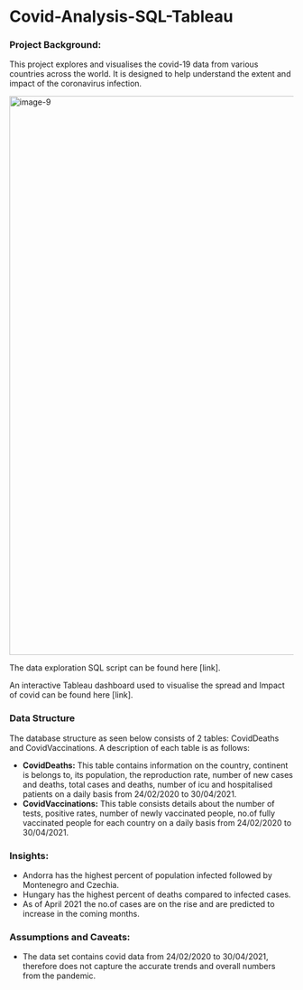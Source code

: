 # Covid-Analysis-SQL-Tableau
### Project Background:

This project explores and visualises the covid-19 data from various countries across the world. It is designed to help understand the  extent and impact of the coronavirus infection.

<img width="991" alt="image-9" src="https://github.com/user-attachments/assets/214c0788-59d6-4ed7-b2f3-db3e7780e7a0">

The data exploration SQL script can be found here [link].

An interactive Tableau dashboard used to visualise the spread and Impact of covid can be found here [link].

### Data Structure

The database structure as seen below consists of 2 tables: CovidDeaths and CovidVaccinations. A description of each table is as follows:

- **CovidDeaths:** This table contains information on the country, continent is belongs to, its population, the reproduction rate, number of new cases and deaths, total cases and deaths, number of icu and hospitalised patients on a daily basis from 24/02/2020 to 30/04/2021.
- **CovidVaccinations:** This table consists details about the number of tests, positive rates, number of newly vaccinated people, no.of fully vaccinated people for each country on a daily basis from 24/02/2020 to 30/04/2021.

### Insights:

- Andorra has the highest percent of population infected followed by Montenegro and Czechia.
- Hungary has the highest percent of deaths compared to infected cases.
- As of April 2021 the no.of cases are on the rise and are predicted to increase in the coming months.

### Assumptions and Caveats:

- The data set contains covid data from 24/02/2020 to 30/04/2021, therefore does not capture the accurate trends and overall numbers from the pandemic.
